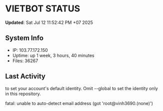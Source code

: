 # VIETBOT STATUS
**Updated**: Sat Jul 12 11:52:42 PM +07 2025

## System Info
- IP: 103.77.172.150
- Uptime: up 1 week, 3 hours, 40 minutes
- Files: 36267

## Last Activity

to set your account's default identity.
Omit --global to set the identity only in this repository.

fatal: unable to auto-detect email address (got 'root@vinh3690.(none)')
